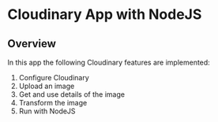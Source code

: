 # Cloudinary App with NodeJS

## Overview

In this app the following Cloudinary features are implemented:

1. Configure Cloudinary
2. Upload an image
3. Get and use details of the image
4. Transform the image
5. Run with NodeJS
